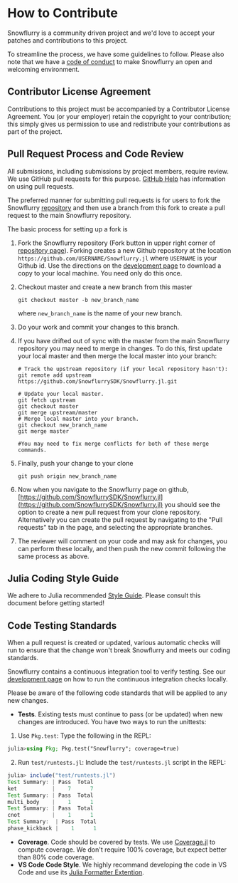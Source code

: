 # How to Contribute

Snowflurry is a community driven project and we'd love to accept your patches and contributions to this project.

To streamline the process, we have some guidelines to follow. Please also
note that we have a [code of conduct](CODE_OF_CONDUCT.md) to make Snowflurry an
open and welcoming environment.

## Contributor License Agreement

Contributions to this project must be accompanied by a Contributor License
Agreement. You (or your employer) retain the copyright to your contribution;
this simply gives us permission to use and redistribute your contributions as
part of the project.

## Pull Request Process and Code Review

All submissions, including submissions by project members, require review. We
use GitHub pull requests for this purpose.
[GitHub Help](https://help.github.com/articles/about-pull-requests/) has
information on using pull requests.

The preferred manner for submitting pull requests is for users to fork
the Snowflurry [repository](https://github.com/SnowflurrySDK/Snowflurry.jl) and then use a
branch from this fork to create a pull request to the main Snowflurry repository.

The basic process for setting up a fork is

1.  Fork the Snowflurry repository (Fork button in upper right corner of
    [repository page](https://github.com/SnowflurrySDK/Snowflurry.jl)).
    Forking creates a new Github repository at the location
    `https://github.com/USERNAME/Snowflurry.jl` where `USERNAME` is
    your Github id. Use the directions on the
    [development page](docs/src/development.md) to download a copy to
    your local machine. You need only do this once.
1.  Checkout master and create a new branch from this master
    ```shell
    git checkout master -b new_branch_name
    ```
    where `new_branch_name` is the name of your new branch.
1.  Do your work and commit your changes to this branch.
1.  If you have drifted out of sync with the master from the
    main Snowflurry repository you may need to merge in changes. To do this,
    first update your local master and then merge the local master
    into your branch:

    ```shell 
    # Track the upstream repository (if your local repository hasn't):
    git remote add upstream https://github.com/SnowflurrySDK/Snowflurry.jl.git

    # Update your local master.
    git fetch upstream
    git checkout master
    git merge upstream/master
    # Merge local master into your branch.
    git checkout new_branch_name
    git merge master
    
    #You may need to fix merge conflicts for both of these merge commands.
    ```

1.  Finally, push your change to your clone
    ```shell
    git push origin new_branch_name
    ```
1.  Now when you navigate to the Snowflurry page on github,
    [https://github.com/SnowflurrySDK/Snowflurry.jl](https://github.com/SnowflurrySDK/Snowflurry.jl)
    you should see the option to create a new pull request from
    your clone repository. Alternatively you can create the pull request
    by navigating to the "Pull requests" tab in the page, and selecting
    the appropriate branches.
1.  The reviewer will comment on your code and may ask for changes,
    you can perform these locally, and then push the new commit following
    the same process as above.

## Julia Coding Style Guide

We adhere to Julia recommended [Style Guide](https://docs.julialang.org/en/v1/manual/style-guide/). Please consult this document before getting started!

## Code Testing Standards

When a pull request is created or updated, various automatic checks will
run to ensure that the change won't break Snowflurry and meets our coding standards.

Snowflurry contains a continuous integration tool to verify testing. See our
[development page](docs/src/development.md) on how to run the continuous
integration checks locally.

Please be aware of the following code standards that will be applied to any
new changes.

- **Tests**.
  Existing tests must continue to pass (or be updated) when new changes are
  introduced. You have two ways to run the unittests:

1. Use `Pkg.test`:
   Type the following in the REPL:

```julia
julia>using Pkg; Pkg.test("Snowflurry"; coverage=true)
```

2. Run `test/runtests.jl`: Include the `test/runtests.jl` script in the REPL:

```julia
julia> include("test/runtests.jl")
Test Summary: | Pass  Total
ket           |    7      7
Test Summary: | Pass  Total
multi_body    |    1      1
Test Summary: | Pass  Total
cnot          |    1      1
Test Summary:  | Pass  Total
phase_kickback |    1      1
```

- **Coverage**.
  Code should be covered by tests.
  We use [Coverage.jl](https://github.com/JuliaCI/Coverage.jl) to compute
  coverage. We don't require 100% coverage, but expect better than 80% code coverage.
- **VS Code Code Style**.
  We highly recommand developing the code in VS Code and use its [Julia Formatter Extention](https://marketplace.visualstudio.com/items?itemName=singularitti.vscode-julia-formatter).

